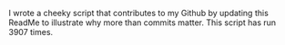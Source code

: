 I wrote a cheeky script that contributes to my Github by updating this ReadMe to illustrate why more than commits matter. This script has run 3907 times.